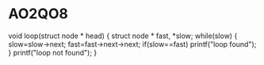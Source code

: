 AO2QO8
======
void loop(struct node * head)
{
struct node * fast, *slow;
while(slow)
{
slow=slow->next;
fast=fast->next->next;
if(slow==fast)
printf("loop found");
}
printf("loop not found");
}

